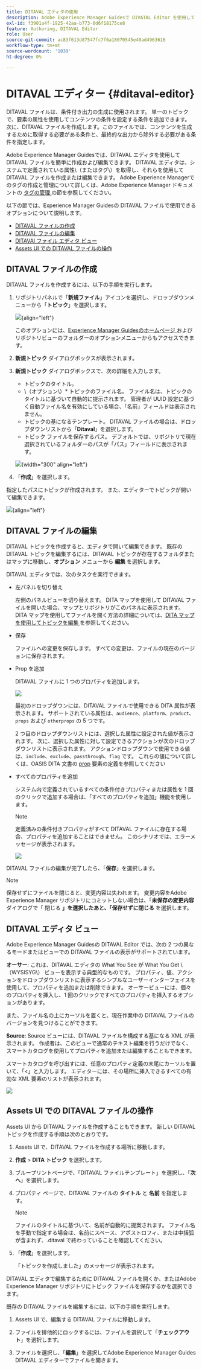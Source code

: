 ```yaml
---
title: DITAVAL エディタの使用
description: Adobe Experience Manager Guidesで DIVATAL Editor を使用して DITAVAL ファイルを作成および編集する方法を理解します。 DITAVAL エディタがオーサービューおよびソースビューで DITAVAL ファイルをサポートする方法を理解する。
exl-id: f3901a4f-1925-42aa-b773-0d6f18175ce8
feature: Authoring, DITAVAL Editor
role: User
source-git-commit: ac83f613d87547fc7f6a18070545e40ad4963616
workflow-type: tm+mt
source-wordcount: '1039'
ht-degree: 0%

---
```


# DITAVAL エディター {#ditaval-editor}

DITAVAL ファイルは、条件付き出力の生成に使用されます。 単一のトピックで、要素の属性を使用してコンテンツの条件を設定する条件を追加できます。 次に、DITAVAL ファイルを作成します。このファイルでは、コンテンツを生成するために取得する必要がある条件と、最終的な出力から除外する必要がある条件を指定します。

Adobe Experience Manager Guidesでは、DITAVAL エディタを使用して DITAVAL ファイルを簡単に作成および編集できます。 DITAVAL エディタは、システムで定義されている属性\（またはタグ\）を取得し、それらを使用して DITAVAL ファイルを作成または編集できます。 Adobe Experience Managerでのタグの作成と管理について詳しくは、Adobe Experience Manager ドキュメントの [ タグの管理 ](https://experienceleague.adobe.com/docs/experience-manager-cloud-service/sites/authoring/features/tags.html?lang=en) の節を参照してください。

以下の節では、Experience Manager Guidesの DITAVAL ファイルで使用できるオプションについて説明します。

- [DITAVAL ファイルの作成](#create-ditaval-file)
- [DITAVAL ファイルの編集](#edit-ditaval-file)
- [DITAVAl ファイル エディタ ビュー](#ditaval-editor-views)
- [Assets UI での DITAVAL ファイルの操作](#working-with-ditaval-files-in-the-assets-ui)

## DITAVAL ファイルの作成

DITAVAL ファイルを作成するには、以下の手順を実行します。

1. リポジトリパネルで「**新規ファイル**」アイコンを選択し、ドロップダウンメニューから「**トピック**」を選択します。

   ![](images/new-file-option.png){align="left"}

   このオプションには、[Experience Manager Guidesのホームページ ](./intro-home-page.md) およびリポジトリビューのフォルダーのオプションメニューからもアクセスできます。

2. **新規トピック** ダイアログボックスが表示されます。

3. **新規トピック** ダイアログボックスで、次の詳細を入力します。
   - トピックのタイトル。
   - \（オプション\）* トピックのファイル名。 ファイル名は、トピックのタイトルに基づいて自動的に提示されます。 管理者が UUID 設定に基づく自動ファイル名を有効にしている場合、「名前」フィールドは表示されません。
   - トピックの基になるテンプレート。 DITAVAL ファイルの場合は、ドロップダウンリストから「**Ditaval**」を選択します。
   - トピック ファイルを保存するパス。 デフォルトでは、リポジトリで現在選択されているフォルダーのパスが「パス」フィールドに表示されます。

   ![](images/new-topic-dialog-ditaval.png){width="300" align="left"}


4. 「**作成**」を選択します。

指定したパスにトピックが作成されます。 また、エディターでトピックが開いて編集できます。

![](images/ditaval-file-editor.png){align="left"}

## DITAVAL ファイルの編集

DITAVAL トピックを作成すると、エディタで開いて編集できます。 既存の DITAVAL トピックを編集するには、DITAVAL トピックが存在するフォルダまたはマップに移動し、**オプション** メニューから **編集** を選択します。

DITAVAL エディタでは、次のタスクを実行できます。

- 左パネルを切り替え

  左側のパネルビューを切り替えます。 DITA マップを使用して DITAVAL ファイルを開いた場合、マップとリポジトリがこのパネルに表示されます。 DITA マップを使用してファイルを開く方法の詳細については、[DITA マップを使用してトピックを編集 ](map-editor-advanced-map-editor.md#id17ACJ0F0FHS) を参照してください。

- 保存

  ファイルへの変更を保存します。 すべての変更は、ファイルの現在のバージョンに保存されます。

- Prop を追加

  DITAVAL ファイルに 1 つのプロパティを追加します。

  ![](images/ditaval-editor-props-new.png)

  最初のドロップダウンには、DITAVAL ファイルで使用できる DITA 属性が表示されます。 サポートされている属性は、`audience`、`platform`、`product`、`props` および `otherprops` の 5 つです。

  2 つ目のドロップダウンリストには、選択した属性に設定された値が表示されます。 次に、選択した属性に対して設定できるアクションが次のドロップダウンリストに表示されます。 アクションドロップダウンで使用できる値は、`include`、`exclude`、`passthrough`、`flag` です。 これらの値について詳しくは、OASIS DITA 文書の [prop](http://docs.oasis-open.org/dita/dita/v1.3/errata01/os/complete/part3-all-inclusive/langRef/ditaval/ditaval-prop.html#ditaval-prop) 要素の定義を参照してください

- すべてのプロパティを追加

  システム内で定義されているすべての条件付きプロパティまたは属性を 1 回のクリックで追加する場合は、「すべてのプロパティを追加」機能を使用します。

  >[!NOTE]
  >
  > 定義済みの条件付きプロパティがすべて DITAVAL ファイルに存在する場合、プロパティを追加することはできません。 このシナリオでは、エラーメッセージが表示されます。

  ![](images/ditaval-all-props-new.png)

DITAVAL ファイルの編集が完了したら、「**保存**」を選択します。

>[!NOTE]
>
> 保存せずにファイルを閉じると、変更内容は失われます。 変更内容をAdobe Experience Manager リポジトリにコミットしない場合は、「**未保存の変更内容** ダイアログで「**&#x200B;** 閉じる **」を選択したあと、「保存せずに閉じる** を選択します。

## DITAVAL エディタ ビュー

Adobe Experience Manager Guidesの DITAVAL Editor では、次の 2 つの異なるモードまたはビューでの DITAVAL ファイルの表示がサポートされています。

**オーサー**:   これは、DITAVAL エディタの What You See が What You Get \（WYSISYG\） ビューを表示する典型的なものです。 プロパティ、値、アクションをドロップダウンリストに表示するシンプルなユーザーインターフェイスを使用して、プロパティを追加または削除できます。 オーサービューには、個々のプロパティを挿入し、1 回のクリックですべてのプロパティを挿入するオプションがあります。

また、ファイル名の上にカーソルを置くと、現在作業中の DITAVAL ファイルのバージョンを見つけることができます。

**Source**:   Source ビューには、DITAVAL ファイルを構成する基になる XML が表示されます。 作成者は、このビューで通常のテキスト編集を行うだけでなく、スマートカタログを使用してプロパティを追加または編集することもできます。

スマートカタログを呼び出すには、任意のプロパティ定義の末尾にカーソルを置いて、「&lt;」と入力します。 エディターには、その場所に挿入できるすべての有効な XML 要素のリストが表示されます。

![](images/ditaval-source-view-new.png)


## Assets UI での DITAVAL ファイルの操作

Assets UI から DITAVAL ファイルを作成することもできます。 新しい DITAVAL トピックを作成する手順は次のとおりです。

1. Assets UI で、DITAVAL ファイルを作成する場所に移動します。

1. **作成** \> **DITA トピック** を選択します。

1. ブループリントページで、「DITAVAL ファイルテンプレート」を選択し、「**次へ**」を選択します。

1. プロパティ ページで、DITAVAL ファイルの **タイトル** と **名前** を指定します。

   >[!NOTE]
   >
   > ファイルのタイトルに基づいて、名前が自動的に提案されます。 ファイル名を手動で指定する場合は、名前にスペース、アポストロフィ、または中括弧が含まれず、.ditaval で終わっていることを確認してください。

1. 「**作成**」を選択します。

   「トピックを作成しました」のメッセージが表示されます。

DITAVAL エディタで編集するために DITAVAL ファイルを開くか、またはAdobe Experience Manager リポジトリにトピック ファイルを保存するかを選択できます。

既存の DITAVAL ファイルを編集するには、以下の手順を実行します。

1. Assets UI で、編集する DITAVAL ファイルに移動します。

1. ファイルを排他的にロックするには、ファイルを選択して「**チェックアウト**」を選択します。

1. ファイルを選択し、「**編集**」を選択してAdobe Experience Manager Guides DITAVAL エディターでファイルを開きます。



